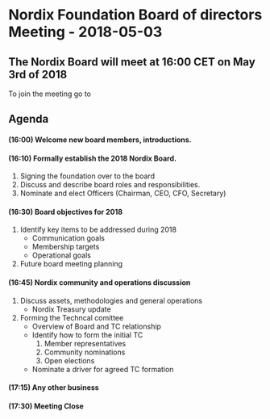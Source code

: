 # Nordix Foundation Board of directors Meeting - 2018-05-03

## The Nordix Board will meet at 16:00 CET on May 3rd of 2018
To join the meeting go to <add link here>
  
##  Agenda
#### (16:00) Welcome new board members, introductions.
#### (16:10) Formally establish the 2018 Nordix Board.
  1. Signing the foundation over to the board
  1. Discuss and describe board roles and responsibilities.
  1. Nominate and elect Officers (Chairman, CEO, CFO, Secretary)
#### (16:30) Board objectives for 2018
  1. Identify key items to be addressed during 2018
      * Communication goals
      * Membership targets
      * Operational goals
  1. Future board meeting planning 
#### (16:45) Nordix community and operations discussion
  1. Discuss assets, methodologies and general operations
      * Nordix Treasury update
  1. Forming the Techncal comittee
      * Overview of Board and TC relationship
      * Identify how to form the initial TC
          1. Member representatives
          1. Community nominations
          1. Open elections
      * Nominate a driver for agreed TC formation
#### (17:15) Any other business
#### (17:30) Meeting Close
